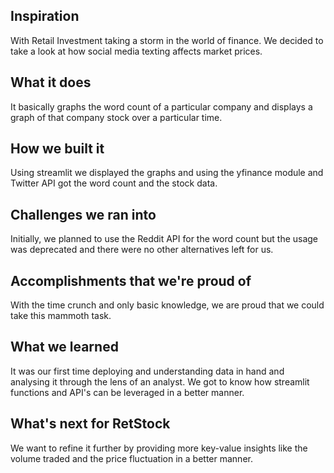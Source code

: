 ## Inspiration
With Retail Investment taking a storm in the world of finance. We decided to take a look at how social media texting affects market prices.
## What it does
It basically graphs the word count of a particular company and displays a graph of that company stock over a particular time.
## How we built it
Using streamlit we displayed the graphs and using the yfinance module and Twitter API got the word count and the stock data.
## Challenges we ran into
Initially, we planned to use the Reddit API for the word count but the usage was deprecated and there were no other alternatives left for us.
## Accomplishments that we're proud of
With the time crunch and only basic knowledge, we are proud that we could take this mammoth task.
## What we learned
It was our first time deploying and understanding data in hand and analysing it through the lens of an analyst. We got to know how streamlit functions and API's can be leveraged in a better manner.
## What's next for RetStock
We want to refine it further by providing more key-value insights like the volume traded and the price fluctuation in a better manner.
